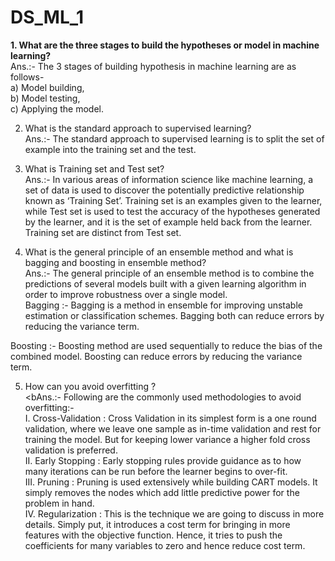 # DS_ML_1

<p>
 <b>1.	What are the three stages to build the hypotheses or model in machine learning?</b> <br/>
Ans.:-  The 3 stages of building hypothesis in machine learning are as follows-<br/>
a) Model building,<br/>
b) Model testing,<br/>
c) Applying the model.<br/>

2.	What is the standard approach to supervised learning?<br/>
Ans.:-  The standard approach to supervised learning is to split the set of example into the training set and the test.<br/>

3.	What is Training set and Test set?<br/>
Ans.:-  In various areas of information science like machine learning, a set of data is used to discover the potentially predictive relationship known as ‘Training Set’. Training set is an examples given to the learner, while Test set is used to test the accuracy of the hypotheses generated by the learner, and it is the set of example held back from the learner. Training set are distinct from Test set. 

4. What is the general principle of an ensemble method and what is bagging and
boosting in ensemble method?<br/>
Ans.:- The general principle of an ensemble method is to combine the predictions of several models built with a given learning algorithm in order to improve robustness over a single model.<br/>
 Bagging :- Bagging is a method in ensemble for improving unstable estimation or classification schemes. Bagging both can reduce errors by reducing the variance term.<br/>

 Boosting :- Boosting method are used sequentially to reduce the bias of the combined model. Boosting can reduce errors by reducing the variance term.<br/>

5.  How can you avoid overfitting ?<br/>
<bAns.:- Following are the commonly used methodologies  to avoid overfitting:-<br/>
   I.	Cross-Validation : Cross Validation in its simplest form is a one round validation, where we leave one sample as in-time validation and rest for training the model. But for keeping lower variance a higher fold cross validation is preferred.<br/>
   II.	Early Stopping : Early stopping rules provide guidance as to how many iterations can be run before the learner begins to over-fit.<br/>
   III.	Pruning : Pruning is used extensively while building CART models. It simply removes the nodes which add little predictive power for the problem in hand.<br/>
   IV.	Regularization : This is the technique we are going to discuss in more details. Simply put, it introduces a cost term for bringing in more features with the objective function. Hence, it tries to push the coefficients for many variables to zero and hence reduce cost term.<br/>






  </p>
